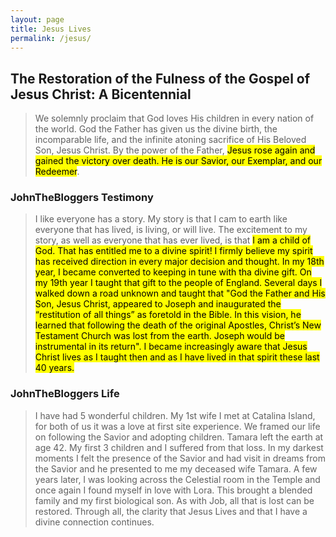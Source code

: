 ```yaml
---
layout: page
title: Jesus Lives
permalink: /jesus/
---
```


## The Restoration of the Fulness of the Gospel of Jesus Christ: A Bicentennial 
> We solemnly proclaim that God loves His children in every nation of the world. God the Father has given us the divine birth, the incomparable life, and the infinite atoning sacrifice of His Beloved Son, Jesus Christ. By the power of the Father, <mark>Jesus rose again and gained the victory over death. He is our Savior, our Exemplar, and our Redeemer</mark>.

### JohnTheBloggers Testimony
> I like everyone has a story.  My story is that I cam to earth like everyone that has lived, is living, or will live.  The excitement to my story, as well as everyone that has ever lived, is that <mark>I am a child of God</mrk>. That has entitled me to a divine spirit! I firmly believe my spirit has received direction in every major decision and thought.  In my 18th year, I became converted to keeping in tune with tha divine gift.  On my 19th year I taught that gift to the people of England.  Several days I walked down a road unknown and taught that "God the Father and His Son, Jesus Christ, appeared to Joseph and inaugurated the “restitution of all things” as foretold in the Bible. In this vision, he learned that following the death of the original Apostles, Christ’s New Testament Church was lost from the earth. Joseph would be instrumental in its return".  I became increasingly aware that Jesus Christ lives as I taught then and as I have lived in that spirit these last 40 years.

### JohnTheBloggers Life
> I have had 5 wonderful children.  My 1st wife I met at Catalina Island, for both of us it was a love at first site experience.  We framed our life on following the Savior and adopting children.  Tamara left the earth at age 42.  My first 3 children and I suffered from that loss.  In my darkest moments I felt the presence of the Savior and had visit in dreams from the Savior and he presented to me my deceased wife Tamara.  A few years later, I was looking across the Celestial room in the Temple and once again I found myself in love with Lora.  This brought a blended family and my first biological son.  As with Job, all that is lost can be restored.  Through all, the clarity that Jesus Lives and that I have a divine connection continues.